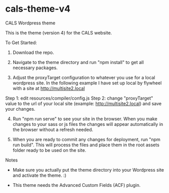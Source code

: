 # cals-theme-v4
 CALS Wordpress theme

This is the theme (version 4) for the CALS website.

To Get Started:

1. Download the repo.

2. Navigate to the theme directory and run "npm install" to get all necessary packages.

3. Adjust the proxyTarget configuration to whatever you use for a local wordpress site. In the following example I have set up local by flywheel with a site at http://multisite2.local

Step 1: edit resources/compiler/config.js
Step 2: change "proxyTarget" value to the url of your local site (example: http://multisite2.local) and save your changes.

4. Run "npm run serve" to see your site in the browser. When you make changes to your sass or js files the changes will appear automatically in the browser without a refresh needed.

5. When you are ready to commit any changes for deployment, run "npm run build". This will process the files and place them in the root assets folder ready to be used on the site.

Notes

- Make sure you actually put the theme directory into your Wordpress site and activate the theme. :)

- This theme needs the Advanced Custom Fields (ACF) plugin.
